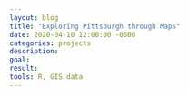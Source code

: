 ```yaml
---
layout: blog
title: "Exploring Pittsburgh through Maps"
date: 2020-04-10 12:00:00 -0500
categories: projects
description:
goal:
result:
tools: R, GIS data
---
```

